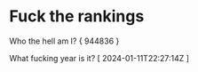 # Fuck the rankings

Who the hell am I?
{ 944836 }

What fucking year is it?
[ 2024-01-11T22:27:14Z ]
